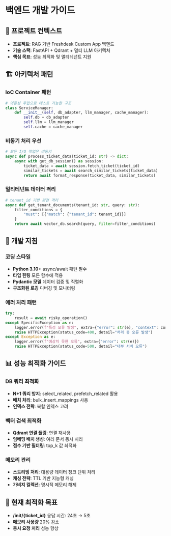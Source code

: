 # 백엔드 개발 가이드

## 🎯 프로젝트 컨텍스트
- **프로젝트**: RAG 기반 Freshdesk Custom App 백엔드
- **기술 스택**: FastAPI + Qdrant + 멀티 LLM 아키텍처
- **핵심 목표**: 성능 최적화 및 멀티테넌트 지원

## 🏗️ 아키텍처 패턴

### IoC Container 패턴
```python
# 의존성 주입으로 테스트 가능한 구조
class ServiceManager:
    def __init__(self, db_adapter, llm_manager, cache_manager):
        self.db = db_adapter
        self.llm = llm_manager  
        self.cache = cache_manager
```

### 비동기 처리 우선
```python
# 모든 I/O 작업은 비동기
async def process_ticket_data(ticket_id: str) -> dict:
    async with get_db_session() as session:
        ticket_data = await session.fetch_ticket(ticket_id)
        similar_tickets = await search_similar_tickets(ticket_data)
        return await format_response(ticket_data, similar_tickets)
```

### 멀티테넌트 데이터 격리
```python
# tenant_id 기반 완전 격리
async def get_tenant_documents(tenant_id: str, query: str):
    filter_conditions = {
        "must": [{"match": {"tenant_id": tenant_id}}]
    }
    return await vector_db.search(query, filter=filter_conditions)
```

## 🔧 개발 지침

### 코딩 스타일
- **Python 3.10+** async/await 패턴 필수
- **타입 힌팅** 모든 함수에 적용
- **Pydantic 모델** 데이터 검증 및 직렬화
- **구조화된 로깅** 디버깅 및 모니터링

### 에러 처리 패턴
```python
try:
    result = await risky_operation()
except SpecificException as e:
    logger.error(f"특정 오류 발생", extra={"error": str(e), "context": context})
    raise HTTPException(status_code=400, detail="처리 중 오류 발생")
except Exception as e:
    logger.error(f"예상치 못한 오류", extra={"error": str(e)})
    raise HTTPException(status_code=500, detail="내부 서버 오류")
```

## 📊 성능 최적화 가이드

### DB 쿼리 최적화
- **N+1 쿼리 방지**: select_related, prefetch_related 활용
- **배치 처리**: bulk_insert_mappings 사용
- **인덱스 전략**: 복합 인덱스 고려

### 벡터 검색 최적화  
- **Qdrant 연결 풀링**: 연결 재사용
- **임베딩 배치 생성**: 여러 문서 동시 처리
- **점수 기반 필터링**: top_k 값 최적화

### 메모리 관리
- **스트리밍 처리**: 대용량 데이터 청크 단위 처리
- **캐싱 전략**: TTL 기반 지능형 캐싱
- **가비지 컬렉션**: 명시적 메모리 해제

## 🚀 현재 최적화 목표
- **/init/{ticket_id}** 응답 시간: 24초 → 5초
- **메모리 사용량** 20% 감소
- **동시 요청 처리** 성능 향상


